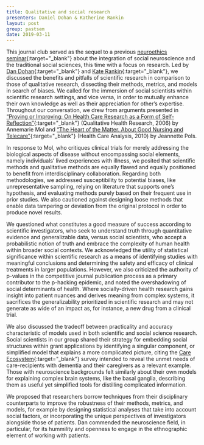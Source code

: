 ```yaml
---
title: Qualitative and social research
presenters: Daniel Dohan & Katherine Rankin
layout: post
group: pastsem
date: 2019-03-11
---
```


This journal club served as the sequel to a previous [neuroethics seminar](https://decisionlab.ucsf.edu/pastsem/2018-11-26_social-science-neuro/){:target="\_blank"} 
about the integration of social neuroscience and the traditional social sciences, this time with a focus on research. 
Led by [Dan Dohan](https://profiles.ucsf.edu/dan.dohan){:target="\_blank"} and [Kate Rankin](https://memory.ucsf.edu/people/katherine-rankin-phd){:target="\_blank"}, 
we discussed the benefits and pitfalls of scientific research in comparison to those of qualitative research, dissecting their
methods, metrics, and models in search of biases. We called for the immersion of social scientists within scientific research 
settings, and vice versa, in order to mutually enhance their own knowledge as well as their appreciation for other’s expertise. 
Throughout our conversation, we drew from arguments presented in [“Proving or Improving: On Health Care Research as a Form of 
Self-Reflection”](https://journals.sagepub.com/doi/abs/10.1177/1049732305285856){:target="\_blank"} 
(Qualitative Health Research, 2006) by Annemarie Mol and [“The Heart of the Matter. About Good Nursing and Telecare”](https://www.ncbi.nlm.nih.gov/pmc/articles/PMC2970812/){:target="\_blank"} 
(Health Care Analysis, 2010) by Jeannette Pols.

In response to Mol, who critiques clinical trials for merely addressing the biological aspects of disease without encompassing 
social elements, namely individuals’ lived experiences with illness, we posited that scientific methods and qualitative methods 
are equally flawed and equally positioned to benefit from interdisciplinary collaboration. Regarding both methodologies, we 
addressed susceptibility to potential biases, like unrepresentative sampling, relying on literature that supports one’s hypothesis, 
and evaluating methods purely based on their frequent use in prior studies. We also cautioned against designing loose methods that 
enable data tampering or deviation from the original protocol in order to produce novel results. 

We questioned what constitutes a good measure of success according to scientific investigators, who seek to understand truth through quantitative 
evidence and generalizable data, versus social scientists, who accept a probabilistic notion of truth and embrace the complexity of 
human health within broader social contexts. We acknowledged the utility of statistical significance within scientific research as a 
means of identifying studies with meaningful conclusions and determining the safety and efficacy of clinical treatments in larger 
populations. However, we also criticized the authority of p-values in the competitive journal publication process as a primary 
contributor to the p-hacking epidemic, and noted the overshadowing of social determinants of health. Where socially-driven health 
research gains insight into patient nuances and derives meaning from complex systems, it sacrifices the generalizability prioritized 
in scientific research and may not generate as wide of an impact as, for instance, a new drug from a clinical trial. 

We also discussed the tradeoff between practicality and accuracy characteristic of models used in both scientific and social science research.
Social scientists in our group shared their strategy for embedding social structures within grant applications by identifying a 
singular component, or simplified model that explains a more complicated picture, citing the [Care Ecosystem](https://memory.ucsf.edu/care-ecosystem){:target="\_blank"} 
survey intended to reveal the unmet needs of care-recipients with dementia and their caregivers as a relevant example. Those 
with neuroscience backgrounds felt similarly about their own models for explaining complex brain systems, like the basal ganglia, 
describing them as useful yet simplified tools for distilling complicated information.

We proposed that researchers borrow techniques from their disciplinary counterparts to improve the robustness of their methods, metrics, and models, 
for example by designing statistical analyses that take into account social factors, or incorporating the unique perspectives of investigators alongside those 
of patients. Dan commended the neuroscience field, in particular, for its hummility and openness to engage in the ethnographic element of working with patients.


